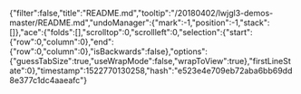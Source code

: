 {"filter":false,"title":"README.md","tooltip":"/20180402/lwjgl3-demos-master/README.md","undoManager":{"mark":-1,"position":-1,"stack":[]},"ace":{"folds":[],"scrolltop":0,"scrollleft":0,"selection":{"start":{"row":0,"column":0},"end":{"row":0,"column":0},"isBackwards":false},"options":{"guessTabSize":true,"useWrapMode":false,"wrapToView":true},"firstLineState":0},"timestamp":1522770130258,"hash":"e523e4e709eb72aba6bb69dd8e377c1dc4aaeafc"}